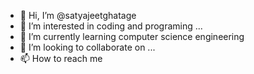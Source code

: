 - 👋 Hi, I’m @satyajeetghatage
- 👀 I’m interested in coding and programing ...
- 🌱 I’m currently learning computer science engineering 
- 💞️ I’m looking to collaborate on ...
- 📫 How to reach me 

<!---
satyajeetghatage/satyajeetghatage is a ✨ special ✨ repository because its `README.md` (this file) appears on your GitHub profile.
You can click the Preview link to take a look at your changes.
--->

